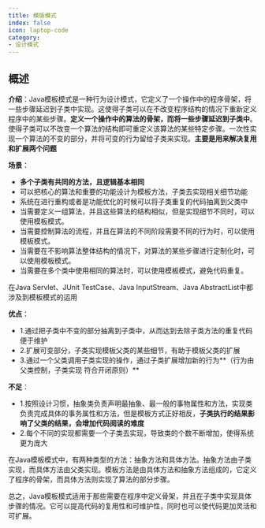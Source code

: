 ```yaml
---
title: 模版模式
index: false
icon: laptop-code
category:
- 设计模式
---
```


## 概述

**介绍**：Java模板模式是一种行为设计模式，它定义了一个操作中的程序骨架，将一些步骤延迟到子类中实现。这使得子类可以在不改变程序结构的情况下重新定义程序中的某些步骤。**定义一个操作中的算法的骨架，而将一些步骤延迟到子类中**。使得子类可以不改变一个算法的结构即可重定义该算法的某些特定步骤。一次性实现一个算法的不变的部分，并将可变的行为留给子类来实现。**主要是用来解决复用和扩展两个问题**

**场景**：
* **多个子类有共同的方法，且逻辑基本相同**
* 可以把核心的算法和重要的功能设计为模板方法，子类去实现相关细节功能
* 系统在进行重构或者是功能优化的时候可以将子类重复的代码抽离到父类中
* 当需要定义一组算法，并且这些算法的结构相似，但是实现细节不同时，可以使用模板模式。
* 当需要控制算法的流程，并且在算法的不同阶段需要不同的行为时，可以使用模板模式。
* 当需要在不影响算法整体结构的情况下，对算法的某些步骤进行定制化时，可以使用模板模式。
* 当需要在多个类中使用相同的算法时，可以使用模板模式，避免代码重复。

在Java Servlet、JUnit TestCase、Java InputStream、Java AbstractList中都涉及到模板模式的运用

**优点**：
* 1.通过把子类中不变的部分抽离到子类中，从而达到去除子类方法的重复代码便于维护
* 2.扩展可变部分，子类实现模板父类的某些细节，有助于模板父类的扩展
* 3.通过一个父类调用子类实现的操作，通过子类扩展增加新的行为**（行为由父类控制，子类实现 符合开闭原则）**

**不足**：
* 1.按照设计习惯，抽象类负责声明最抽象、最一般的事物属性和方法，实现类负责完成具体的事务属性和方法，但是模板方式正好相反，**子类执行的结果影响了父类的结果，会增加代码阅读的难度**
* 2.每个不同的实现都需要一个子类去实现，导致类的个数不断增加，使得系统更为庞大

在Java模板模式中，有两种类型的方法：抽象方法和具体方法。抽象方法由子类实现，而具体方法由父类实现。模板方法是由具体方法和抽象方法组成的，它定义了程序的骨架，而具体方法则实现了算法的部分步骤。

总之，Java模板模式适用于那些需要在程序中定义骨架，并且在子类中实现具体步骤的情况。它可以提高代码的复用性和可维护性，同时也可以使代码更加灵活和可扩展。




